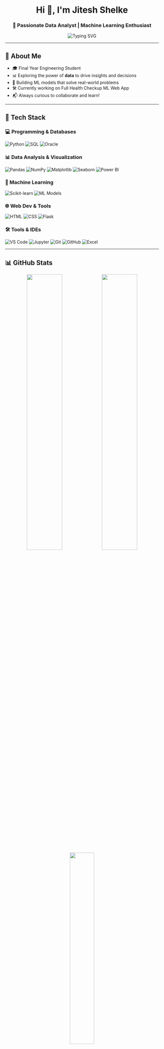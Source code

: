 <!-- GitHub Profile README -->

<h1 align="center">Hi 👋, I'm Jitesh Shelke</h1>
<h3 align="center">🚀 Passionate Data Analyst | Machine Learning Enthusiast</h3>

<p align="center">
  <img src="https://readme-typing-svg.herokuapp.com?font=Fira+Code&weight=600&size=22&pause=1000&center=true&vCenter=true&width=500&lines=Data+Analyst+%7C+ML+Explorer+%7C+Pythonista;Power+BI+%7C+SQL+%7C+Data+Storyteller;Welcome+to+my+GitHub+Universe!" alt="Typing SVG" />
</p>

---

## 🧠 About Me

- 🎓 Final Year Engineering Student  
- 📊 Exploring the power of **data** to drive insights and decisions  
- 🤖 Building ML models that solve real-world problems  
- 🛠️ Currently working on Full Health Checkup ML Web App  
- 📬 Always curious to collaborate and learn!

---

## 🧰 Tech Stack

### 💻 Programming & Databases
![Python](https://img.shields.io/badge/Python-3776AB?style=for-the-badge&logo=python&logoColor=white)
![SQL](https://img.shields.io/badge/SQL-003B57?style=for-the-badge&logo=sqlite&logoColor=white)
![Oracle](https://img.shields.io/badge/Oracle%20SQL-F80000?style=for-the-badge&logo=oracle&logoColor=white)

### 📊 Data Analysis & Visualization
![Pandas](https://img.shields.io/badge/Pandas-150458?style=for-the-badge&logo=pandas&logoColor=white)
![NumPy](https://img.shields.io/badge/NumPy-013243?style=for-the-badge&logo=numpy&logoColor=white)
![Matplotlib](https://img.shields.io/badge/Matplotlib-20639B?style=for-the-badge&logo=plotly&logoColor=white)
![Seaborn](https://img.shields.io/badge/Seaborn-2D3E50?style=for-the-badge)
![Power BI](https://img.shields.io/badge/Power%20BI-F2C811?style=for-the-badge&logo=powerbi&logoColor=black)

### 🤖 Machine Learning
![Scikit-learn](https://img.shields.io/badge/Scikit--Learn-F7931E?style=for-the-badge&logo=scikit-learn&logoColor=white)
![ML Models](https://img.shields.io/badge/Classification|Regression|Clustering-blueviolet?style=for-the-badge)

### 🌐 Web Dev & Tools
![HTML](https://img.shields.io/badge/HTML-E34F26?style=for-the-badge&logo=html5&logoColor=white)
![CSS](https://img.shields.io/badge/CSS-1572B6?style=for-the-badge&logo=css3&logoColor=white)
![Flask](https://img.shields.io/badge/Flask-000000?style=for-the-badge&logo=flask&logoColor=white)

### 🛠 Tools & IDEs
![VS Code](https://img.shields.io/badge/VS%20Code-007ACC?style=for-the-badge&logo=visual-studio-code&logoColor=white)
![Jupyter](https://img.shields.io/badge/Jupyter-F37626?style=for-the-badge&logo=jupyter&logoColor=white)
![Git](https://img.shields.io/badge/Git-F05032?style=for-the-badge&logo=git&logoColor=white)
![GitHub](https://img.shields.io/badge/GitHub-181717?style=for-the-badge&logo=github&logoColor=white)
![Excel](https://img.shields.io/badge/Excel-217346?style=for-the-badge&logo=microsoft-excel&logoColor=white)

---

## 📊 GitHub Stats

<p align="center">
  <img src="https://github-readme-stats.vercel.app/api?username=JiteshShelke&show_icons=true&theme=tokyonight&hide_title=true" width="48%" />
  <img src="https://github-readme-streak-stats.herokuapp.com?user=JiteshShelke&theme=tokyonight" width="48%" />
</p>

<p align="center">
  <img src="https://github-readme-stats.vercel.app/api/top-langs/?username=JiteshShelke&layout=compact&theme=tokyonight" width="40%" />
</p>

---

## 🤝 Let's Connect

<p align="center">
  <a href="https://www.linkedin.com/in/jitesh-shelke-702745286/" target="_blank">
    <img src="https://img.shields.io/badge/LinkedIn-blue?style=for-the-badge&logo=linkedin&logoColor=white" />
  </a>
  <a href="https://github.com/JiteshShelke" target="_blank">
    <img src="https://img.shields.io/badge/GitHub-black?style=for-the-badge&logo=github&logoColor=white" />
  </a>
</p>

---

## 📜 Quote of the Day

> *"Data is the new oil, but refining it is the real game."*  
> — **Jitesh Shelke**

---

<p align="center">
  <img src="https://komarev.com/ghpvc/?username=JiteshShelke&style=flat-square&color=blue" alt="Profile Views" />
</p>
